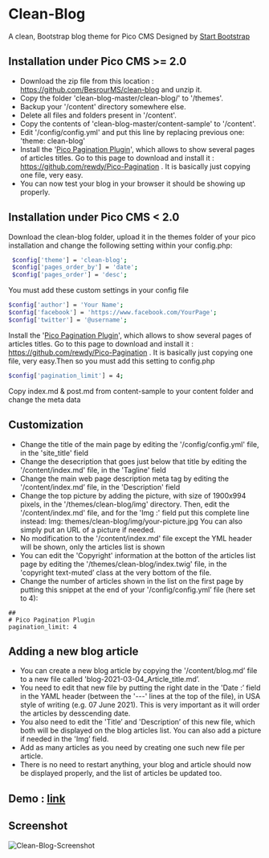 # Clean-Blog
A clean, Bootstrap blog theme for Pico CMS Designed by [Start Bootstrap](http://startbootstrap.com/template-overviews/clean-blog/)

## Installation under Pico CMS >= 2.0

-	Download the zip file from this location : https://github.com/BesrourMS/clean-blog and unzip it.
-	Copy the folder 'clean-blog-master/clean-blog/' to '/themes'.
-	Backup your '/content' directory somewhere else.
-	Delete all files and folders present in '/content'.
-	Copy the contents of 'clean-blog-master/content-sample' to '/content'.
-	Edit '/config/config.yml' and put this line by replacing previous one: 'theme: clean-blog'
-	Install the '[Pico Pagination Plugin](https://github.com/rewdy/Pico-Pagination)', which allows to show several pages of articles titles. Go to this page to download and install it : https://github.com/rewdy/Pico-Pagination . It is basically just copying one file, very easy.
-	You can now test your blog in your browser it should be showing up properly.


## Installation under Pico CMS < 2.0
Download the clean-blog folder, upload it in the themes folder of your pico installation and change the following setting within your config.php:
```sh
 $config['theme'] = 'clean-blog';
 $config['pages_order_by'] = 'date';
 $config['pages_order'] = 'desc';
```

You must add these custom settings in your config file
```sh
$config['author'] = 'Your Name';
$config['facebook'] = 'https://www.facebook.com/YourPage';
$config['twitter'] = '@username';
```
Install the '[Pico Pagination Plugin](https://github.com/rewdy/Pico-Pagination)', which allows to show several pages of articles titles. Go to this page to download and install it : https://github.com/rewdy/Pico-Pagination . It is basically just copying one file, very easy.Then so you must add this setting to config.php
```sh
$config['pagination_limit'] = 4;
```


Copy index.md & post.md from content-sample to your content folder and change the meta data

## Customization

-	Change the title of the main page by editing the '/config/config.yml' file, in the 'site_title' field
-	Change the desecription that goes just below that title by editing the '/content/index.md' file, in the 'Tagline' field
-	Change the main web page description meta tag by editing the '/content/index.md’ file, in the 'Description' field
-	Change the top picture by adding the picture, with size of 1900x994 pixels, in the '/themes/clean-blog/img' directory. Then, edit the '/content/index.md' file, and for the 'Img :' field put this complete line instead:
Img: themes/clean-blog/img/your-picture.jpg
You can also simply put an URL of a picture if needed.
-	No modification to the '/content/index.md' file except the YML header will be shown, only the articles list is shown
-	You can edit the 'Copyright' information at the botton of the articles list page by editing the '/themes/clean-blog/index.twig' file, in the 'copyright text-muted’ class at the very bottom of the file.
-	Change the number of articles shown in the list on the first page by putting this snippet at the end of your '/config/config.yml’ file (here set to 4):<br>
```
##
# Pico Pagination Plugin
pagination_limit: 4
```

## Adding a new blog article
-	You can create a new blog article by copying the '/content/blog.md’ file to a new file called 'blog-2021-03-04_Article_title.md’.
-	You need to edit that new file by putting the right date in the 'Date :’ field in the YAML header (between the '---' lines at the top of the file), in USA style of writing (e.g. 07 June 2021). This is very important as it will order the articles by desscending date.
-	You also need to edit the 'Title’ and 'Description’ of this new file, which both will be displayed on the blog articles list. You can also add a picture if needed in the 'Img’ field.
-	Add as many articles as you need by creating one such new file per article.
-	There is no need to restart anything, your blog and article should now be displayed properly, and the list of articles be updated too.





## Demo : [link](http://blackrockdigital.github.io/startbootstrap-clean-blog/)

## Screenshot
![Clean-Blog-Screenshot](https://startbootstrap.com/assets/img/screenshots/themes/clean-blog.png)
